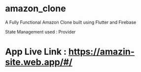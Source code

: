 # amazon_clone

A Fully Functional Amazon Clone built using Flutter and Firebase 

State Management used : Provider

# App Live Link : https://amazin-site.web.app/#/

